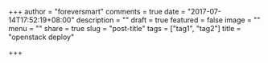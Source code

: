 +++
author = "foreversmart"
comments = true
date = "2017-07-14T17:52:19+08:00"
description = ""
draft = true
featured = false
image = ""
menu = ""
share = true
slug = "post-title"
tags = ["tag1", "tag2"]
title = "openstack deploy"

+++

